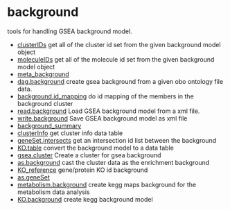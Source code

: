 # background

tools for handling GSEA background model.

+ [clusterIDs](background/clusterIDs.1) get all of the cluster id set from the given background model object
+ [moleculeIDs](background/moleculeIDs.1) get all of the molecule id set from the given background model object
+ [meta_background](background/meta_background.1) 
+ [dag.background](background/dag.background.1) create gsea background from a given obo ontology file data.
+ [background.id_mapping](background/background.id_mapping.1) do id mapping of the members in the background cluster
+ [read.background](background/read.background.1) Load GSEA background model from a xml file.
+ [write.background](background/write.background.1) Save GSEA background model as xml file
+ [background_summary](background/background_summary.1) 
+ [clusterInfo](background/clusterInfo.1) get cluster info data table
+ [geneSet.intersects](background/geneSet.intersects.1) get an intersection id list between the background
+ [KO.table](background/KO.table.1) convert the background model to a data table
+ [gsea.cluster](background/gsea.cluster.1) Create a cluster for gsea background
+ [as.background](background/as.background.1) cast the cluster data as the enrichment background
+ [KO_reference](background/KO_reference.1) gene/protein KO id background
+ [as.geneSet](background/as.geneSet.1) 
+ [metabolism.background](background/metabolism.background.1) create kegg maps background for the metabolism data analysis
+ [KO.background](background/KO.background.1) create kegg background model
